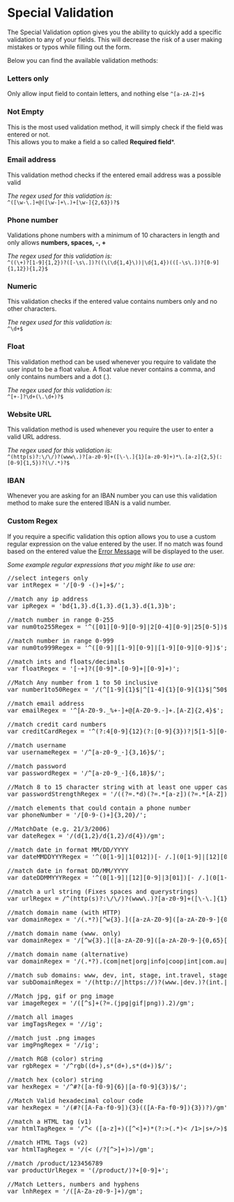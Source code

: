 # Special Validation

The Special Validation option gives you the ability to quickly add a specific validation to any of your fields.
This will decrease the risk of a user making mistakes or typos while filling out the form.

Below you can find the available validation methods:

### Letters only
Only allow input field to contain letters, and nothing else
`^[a-zA-Z]+$`


### Not Empty
This is the most used validation method, it will simply check if the field was entered or not.<br />
This allows you to make a field a so called **Required field***.


### Email address
This validation method checks if the entered email address was a possible valid

_The regex used for this validation is:_<br />
`^([\w-\.]+@([\w-]+\.)+[\w-]{2,63})?$`


### Phone number
Validations phone numbers with a minimum of 10 characters in length and only allows **numbers, spaces, -, +**

_The regex used for this validation is:_<br />
`^((\+)?[1-9]{1,2})?([-\s\.])?((\(\d{1,4}\))|\d{1,4})(([-\s\.])?[0-9]{1,12}){1,2}$`


### Numeric
This validation checks if the entered value contains numbers only and no other characters.

_The regex used for this validation is:_<br />
`^\d+$`


### Float
This validation method can be used whenever you require to validate the user input to be a float value.
A float value never contains a comma, and only contains numbers and a dot (.).

_The regex used for this validation is:_<br />
`^[+-]?\d+(\.\d+)?$`


### Website URL
This validation method is used whenever you require the user to enter a valid URL address.

_The regex used for this validation is:_<br />
`^(http(s)?:\/\/)?(www\.)?[a-z0-9]+([\-\.]{1}[a-z0-9]+)*\.[a-z]{2,5}(:[0-9]{1,5})?(\/.*)?$`


### IBAN
Whenever you are asking for an IBAN number you can use this validation method to make sure the entered IBAN is a valid number.


### Custom Regex
If you require a specific validation this option allows you to use a custom regular expression on the value entered by the user.
If no match was found based on the entered value the [Error Message](error-message) will be displayed to the user.

_Some example regular expressions that you might like to use are:_

<pre>
//select integers only
var intRegex = '/[0-9 -()+]+$/';

//match any ip address
var ipRegex = 'bd{1,3}.d{1,3}.d{1,3}.d{1,3}b';

//match number in range 0-255
var num0to255Regex = '^([01][0-9][0-9]|2[0-4][0-9]|25[0-5])$';

//match number in range 0-999 
var num0to999Regex = '^([0-9]|[1-9][0-9]|[1-9][0-9][0-9])$';

//match ints and floats/decimals
var floatRegex = '[-+]?([0-9]*.[0-9]+|[0-9]+)';

//Match Any number from 1 to 50 inclusive
var number1to50Regex = '/(^[1-9]{1}$|^[1-4]{1}[0-9]{1}$|^50$)/gm';

//match email address
var emailRegex = '^[A-Z0-9._%+-]+@[A-Z0-9.-]+.[A-Z]{2,4}$';

//match credit card numbers
var creditCardRegex = '^(?:4[0-9]{12}(?:[0-9]{3})?|5[1-5][0-9]{14}|6(?:011|5[0-9][0-9])[0-9]{12}|3[47][0-9]{13}|3(?:0[0-5]|[68][0-9])[0-9]{11}|(?:2131|1800|35d{3})d{11})$';

//match username
var usernameRegex = '/^[a-z0-9_-]{3,16}$/';

//match password
var passwordRegex = '/^[a-z0-9_-]{6,18}$/';

//Match 8 to 15 character string with at least one upper case letter, one lower case letter, and one digit (useful for passwords).
var passwordStrengthRegex = '/((?=.*d)(?=.*[a-z])(?=.*[A-Z]).{8,15})/gm';

//match elements that could contain a phone number
var phoneNumber = '/[0-9-()+]{3,20}/'; 

//MatchDate (e.g. 21/3/2006)
var dateRegex = '/(d{1,2}/d{1,2}/d{4})/gm';

//match date in format MM/DD/YYYY
var dateMMDDYYYRegex = '^(0[1-9]|1[012])[- /.](0[1-9]|[12][0-9]|3[01])[- /.](19|20)dd$';

//match date in format DD/MM/YYYY
var dateDDMMYYYRegex = '^(0[1-9]|[12][0-9]|3[01])[- /.](0[1-9]|1[012])[- /.](19|20)dd$';

//match a url string (Fixes spaces and querystrings)
var urlRegex = /^(http(s)?:\/\/)?(www\.)?[a-z0-9]+([\-\.]{1}[a-z0-9]+)*\.[a-z]{2,5}(:[0-9]{1,5})?(\/.*)?$/;

//match domain name (with HTTP)
var domainRegex = '/(.*?)[^w{3}.]([a-zA-Z0-9]([a-zA-Z0-9-]{0,65}[a-zA-Z0-9])?.)+[a-zA-Z]{2,6}/igm';

//match domain name (www. only) 
var domainRegex = '/[^w{3}.]([a-zA-Z0-9]([a-zA-Z0-9-]{0,65}[a-zA-Z0-9])?.)+[a-zA-Z]{2,6}/igm';

//match domain name (alternative)
var domainRegex = '/(.*?).(com|net|org|info|coop|int|com.au|co.uk|org.uk|ac.uk|)/igm';

//match sub domains: www, dev, int, stage, int.travel, stage.travel
var subDomainRegex = '/(http://|https://)?(www.|dev.)?(int.|stage.)?(travel.)?(.*)+?/igm';

//Match jpg, gif or png image   
var imageRegex = '/([^s]+(?=.(jpg|gif|png)).2)/gm';

//match all images
var imgTagsRegex = '/<img .+?src="(.*?)".+?/>/ig';

//match just .png images
var imgPngRegex = '/<img .+?src="(.*?.png)".+?/>/ig';

//match RGB (color) string
var rgbRegex = '/^rgb((d+),s*(d+),s*(d+))$/';

//match hex (color) string
var hexRegex = '/^#?([a-f0-9]{6}|[a-f0-9]{3})$/';

//Match Valid hexadecimal colour code
var hexRegex = '/(#?([A-Fa-f0-9]){3}(([A-Fa-f0-9]){3})?)/gm';

//match a HTML tag (v1)
var htmlTagRegex = '/^< ([a-z]+)([^<]+)*(?:>(.*)< /1>|s+/>)$/';

//match HTML Tags (v2)
var htmlTagRegex = '/(< (/?[^>]+)>)/gm';

//match /product/123456789
var productUrlRegex = '(/product/)?+[0-9]+';

//Match Letters, numbers and hyphens
var lnhRegex = '/([A-Za-z0-9-]+)/gm';
</pre>